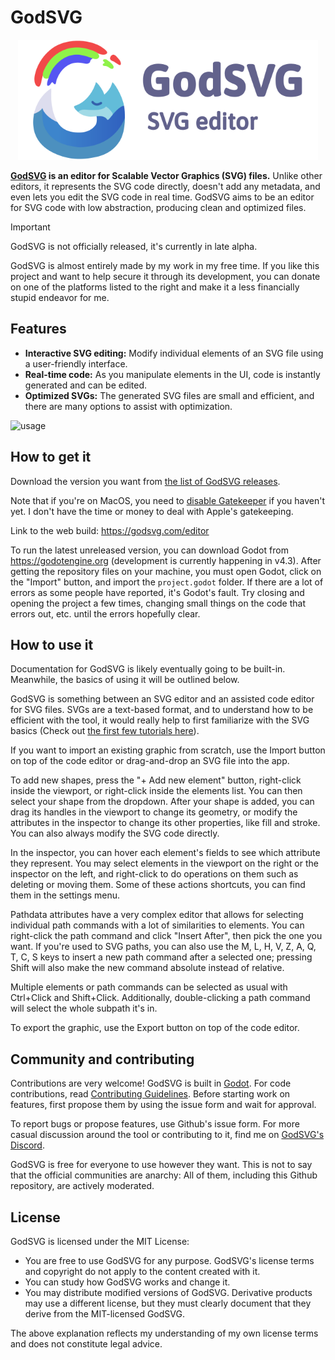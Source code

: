 # GodSVG

<p align="center">
  <img src="godot_only/source_assets/splash.svg" width="480" alt="GodSVG logo">
</p>

**[GodSVG](https://godsvg.com) is an editor for Scalable Vector Graphics (SVG) files.** Unlike other editors, it represents the SVG code directly, doesn't add any metadata, and even lets you edit the SVG code in real time. GodSVG aims to be an editor for SVG code with low abstraction, producing clean and optimized files.

>[!IMPORTANT]
>GodSVG is not officially released, it's currently in late alpha.
>
>GodSVG is almost entirely made by my work in my free time. If you like this project and want to help secure it through its development, you can donate on one of the platforms listed to the right and make it a less financially stupid endeavor for me.

## Features

- **Interactive SVG editing:** Modify individual elements of an SVG file using a user-friendly interface.
- **Real-time code:** As you manipulate elements in the UI, code is instantly generated and can be edited.
- **Optimized SVGs:** The generated SVG files are small and efficient, and there are many options to assist with optimization.

![usage](https://github.com/user-attachments/assets/51171c0c-cd88-4b69-b1a1-495b3f45f5bf)

## How to get it

Download the version you want from [the list of GodSVG releases](https://github.com/MewPurPur/GodSVG/releases).

Note that if you're on MacOS, you need to [disable Gatekeeper](https://disable-gatekeeper.github.io/) if you haven't yet. I don't have the time or money to deal with Apple's gatekeeping.

Link to the web build: https://godsvg.com/editor

To run the latest unreleased version, you can download Godot from https://godotengine.org (development is currently happening in v4.3). After getting the repository files on your machine, you must open Godot, click on the "Import" button, and import the `project.godot` folder. If there are a lot of errors as some people have reported, it's Godot's fault. Try closing and opening the project a few times, changing small things on the code that errors out, etc. until the errors hopefully clear.

## How to use it

Documentation for GodSVG is likely eventually going to be built-in. Meanwhile, the basics of using it will be outlined below.

GodSVG is something between an SVG editor and an assisted code editor for SVG files. SVGs are a text-based format, and to understand how to be efficient with the tool, it would really help to first familiarize with the SVG basics (Check out [the first few tutorials here](https://developer.mozilla.org/en-US/docs/Web/SVG/Tutorial/Introduction)).

If you want to import an existing graphic from scratch, use the Import button on top of the code editor or drag-and-drop an SVG file into the app.

To add new shapes, press the "+ Add new element" button, right-click inside the viewport, or right-click inside the elements list. You can then select your shape from the dropdown. After your shape is added, you can drag its handles in the viewport to change its geometry, or modify the attributes in the inspector to change its other properties, like fill and stroke. You can also always modify the SVG code directly.

In the inspector, you can hover each element's fields to see which attribute they represent. You may select elements in the viewport on the right or the inspector on the left, and right-click to do operations on them such as deleting or moving them. Some of these actions shortcuts, you can find them in the settings menu.

Pathdata attributes have a very complex editor that allows for selecting individual path commands with a lot of similarities to elements. You can right-click the path command and click "Insert After", then pick the one you want. If you're used to SVG paths, you can also use the M, L, H, V, Z, A, Q, T, C, S keys to insert a new path command after a selected one; pressing Shift will also make the new command absolute instead of relative.

Multiple elements or path commands can be selected as usual with Ctrl+Click and Shift+Click. Additionally, double-clicking a path command will select the whole subpath it's in.

To export the graphic, use the Export button on top of the code editor.

## Community and contributing

Contributions are very welcome! GodSVG is built in [Godot](https://github.com/godotengine/godot). For code contributions, read [Contributing Guidelines](CONTRIBUTING.md). Before starting work on features, first propose them by using the issue form and wait for approval.

To report bugs or propose features, use Github's issue form. For more casual discussion around the tool or contributing to it, find me on [GodSVG's Discord](https://discord.gg/R8pM6vXWTY).

GodSVG is free for everyone to use however they want. This is not to say that the official communities are anarchy: All of them, including this Github repository, are actively moderated.

## License

GodSVG is licensed under the MIT License:

- You are free to use GodSVG for any purpose. GodSVG's license terms and copyright do not apply to the content created with it.
- You can study how GodSVG works and change it.
- You may distribute modified versions of GodSVG. Derivative products may use a different license, but they must clearly document that they derive from the MIT-licensed GodSVG.

The above explanation reflects my understanding of my own license terms and does not constitute legal advice.

